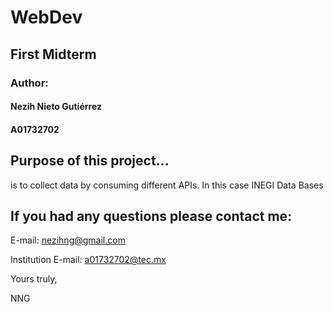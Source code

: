 # WebDev

## First Midterm 
### Author: 
#### Nezih Nieto Gutiérrez
#### A01732702

## Purpose of this project...
is to collect data by consuming different APIs. In this case INEGI Data Bases

## If you had any questions please contact me:
E-mail: nezihng@gmail.com

Institution E-mail: a01732702@tec.mx

Yours truly,

NNG

